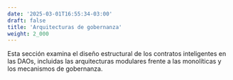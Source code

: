 ```yaml
---
date: '2025-03-01T16:55:34-03:00'
draft: false
title: 'Arquitecturas de gobernanza'
weight: 2_000
---
```


Esta sección examina el diseño estructural de los contratos inteligentes en las DAOs, incluidas las arquitecturas modulares frente a las monolíticas y los mecanismos de gobernanza.
